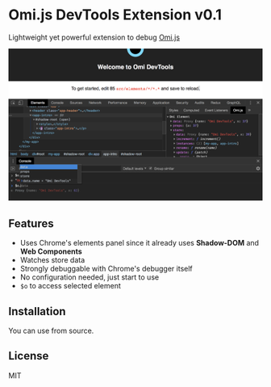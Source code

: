 # Omi.js DevTools Extension v0.1

Lightweight yet powerful extension to debug [Omi.js](https://github.com/Tencent/omi)

<img src="./screenshot.png" />

## Features

- Uses Chrome's elements panel since it already uses **Shadow-DOM** and **Web Components**
- Watches store data
- Strongly debuggable with Chrome's debugger itself
- No configuration needed, just start to use
- `$o` to access selected element

## Installation

You can use from source.

## License

MIT
